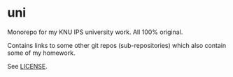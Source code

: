 # uni
Monorepo for my KNU IPS university work. All 100% original.

Contains links to some other git repos (sub-repositories) which also contain some of my homework.

See [LICENSE](LICENSE).
